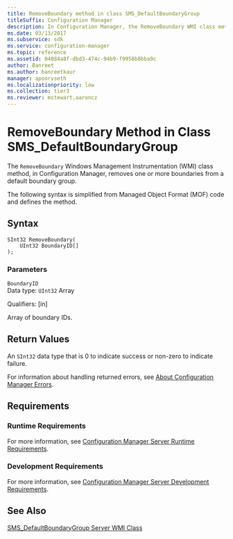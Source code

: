 ```yaml
---
title: RemoveBoundary method in class SMS_DefaultBoundaryGroup
titleSuffix: Configuration Manager
description: In Configuration Manager, the RemoveBoundary WMI class method removes one or more boundaries from a default boundary group.
ms.date: 03/13/2017
ms.subservice: sdk
ms.service: configuration-manager
ms.topic: reference
ms.assetid: 04084a8f-dbd3-474c-94b9-f9958b8bba9c
author: Banreet
ms.author: banreetkaur
manager: apoorvseth
ms.localizationpriority: low
ms.collection: tier3
ms.reviewer: mstewart,aaroncz 
---
```

# RemoveBoundary Method in Class SMS_DefaultBoundaryGroup
 The `RemoveBoundary` Windows Management Instrumentation (WMI) class method, in Configuration Manager, removes one or more boundaries from a default boundary group.  

 The following syntax is simplified from Managed Object Format (MOF) code and defines the method.  

## Syntax  

```  
SInt32 RemoveBoundary(  
    UInt32 BoundaryID[]   
);  
```  

### Parameters  
 `BoundaryID`  
 Data type: `UInt32` Array

 Qualifiers: [in]  

 Array of boundary IDs.  

## Return Values  
 An `SInt32` data type that is 0 to indicate success or non-zero to indicate failure.  

 For information about handling returned errors, see [About Configuration Manager Errors](../../../../../develop/core/understand/about-configuration-manager-errors.md).  

## Requirements  

### Runtime Requirements  
 For more information, see [Configuration Manager Server Runtime Requirements](../../../../../develop/core/reqs/server-runtime-requirements.md).  

### Development Requirements  
 For more information, see [Configuration Manager Server Development Requirements](../../../../../develop/core/reqs/server-development-requirements.md).  

## See Also  
 [SMS_DefaultBoundaryGroup Server WMI Class](../../../../../develop/reference/core/servers/configure/sms-defaultboundarygroup-server-wmi-class.md)
